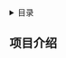 <!-- TABLE OF CONTENTS -->
<details>
  <summary>目录</summary>
  <ol>
    <li>
      <a href="#项目介绍">项目介绍</a>
    </li>
    <li>
      <a href="#some-details">一些细节</a>
    </li>
    <li><a href="#usage">Usage</a></li>
    <li><a href="#show-result">效果展示</a></li>
  </ol>
</details>

<!-- ABOUT THE PROJECT -->
## 项目介绍